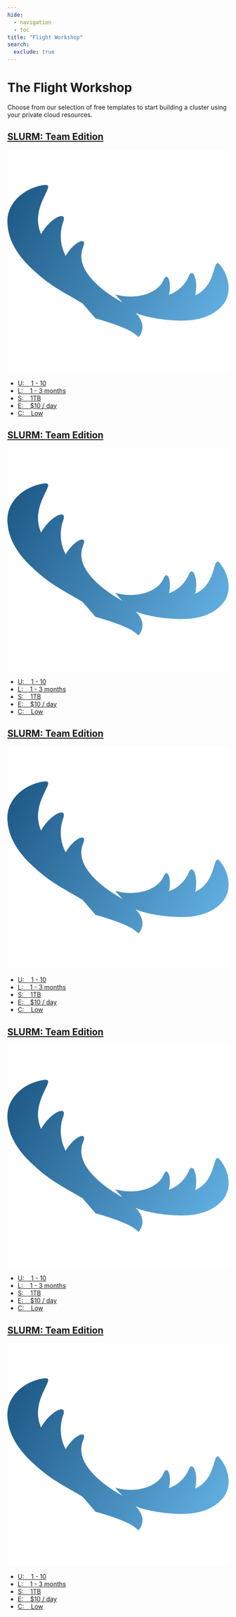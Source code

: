 ```yaml
---
hide:
  - navigation
  - toc
title: "Flight Workshop"
search:
  exclude: true
---
```


<div class="no-tabs full-width-container">
  <div class="workshop-header">
    <h1>The Flight Workshop</h1>
    <p>
      Choose from our selection of free templates to start building a cluster using your private cloud resources.
    </p>
  </div>
</div>
<div id="workshop" class="full-width-container">
  <a class="card template-card" href="#">
    <h2 class="template-header card-text">SLURM: Team Edition</h2>
    <img 
      alt=""
      class="template-icon"
      src="../assets/images/solo_logo.svg"
    >
    <ul class="template-stats card-text">
      <li> U: &nbsp;&nbsp; 1 - 10 </li>
      <li> L: &nbsp;&nbsp; 1 - 3 months </li>
      <li> S: &nbsp;&nbsp; 1TB </li>
      <li> E: &nbsp;&nbsp; $10 / day </li>
      <li> C: &nbsp;&nbsp; Low </li>
    </ul>
  </a>
<a class="card template-card" href="#">
    <h2 class="template-header card-text">SLURM: Team Edition</h2>
    <img 
      alt=""
      class="template-icon"
      src="../assets/images/solo_logo.svg"
    >
    <ul class="template-stats card-text">
      <li> U: &nbsp;&nbsp; 1 - 10 </li>
      <li> L: &nbsp;&nbsp; 1 - 3 months </li>
      <li> S: &nbsp;&nbsp; 1TB </li>
      <li> E: &nbsp;&nbsp; $10 / day </li>
      <li> C: &nbsp;&nbsp; Low </li>
    </ul>
  </a>
<a class="card template-card" href="#">
    <h2 class="template-header card-text">SLURM: Team Edition</h2>
    <img 
      alt=""
      class="template-icon"
      src="../assets/images/solo_logo.svg"
    >
    <ul class="template-stats card-text">
      <li> U: &nbsp;&nbsp; 1 - 10 </li>
      <li> L: &nbsp;&nbsp; 1 - 3 months </li>
      <li> S: &nbsp;&nbsp; 1TB </li>
      <li> E: &nbsp;&nbsp; $10 / day </li>
      <li> C: &nbsp;&nbsp; Low </li>
    </ul>
  </a>
<a class="card template-card" href="#">
    <h2 class="template-header card-text">SLURM: Team Edition</h2>
    <img 
      alt=""
      class="template-icon"
      src="../assets/images/solo_logo.svg"
    >
    <ul class="template-stats card-text">
      <li> U: &nbsp;&nbsp; 1 - 10 </li>
      <li> L: &nbsp;&nbsp; 1 - 3 months </li>
      <li> S: &nbsp;&nbsp; 1TB </li>
      <li> E: &nbsp;&nbsp; $10 / day </li>
      <li> C: &nbsp;&nbsp; Low </li>
    </ul>
  </a>
<a class="card template-card" href="#">
    <h2 class="template-header card-text">SLURM: Team Edition</h2>
    <img 
      alt=""
      class="template-icon"
      src="../assets/images/solo_logo.svg"
    >
    <ul class="template-stats card-text">
      <li> U: &nbsp;&nbsp; 1 - 10 </li>
      <li> L: &nbsp;&nbsp; 1 - 3 months </li>
      <li> S: &nbsp;&nbsp; 1TB </li>
      <li> E: &nbsp;&nbsp; $10 / day </li>
      <li> C: &nbsp;&nbsp; Low </li>
    </ul>
  </a>
</div>
